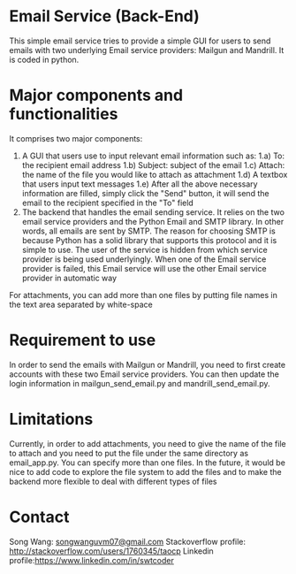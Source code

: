 
Email Service (Back-End)
=============
This simple email service tries to provide a simple GUI for users to send emails with two underlying 
Email service providers: Mailgun and Mandrill. It is coded in python. 


Major components and functionalities
====================================
It comprises two major components:
1. A GUI that users use to input relevant email information such as:
    1.a) To: the recipient email address
    1.b) Subject: subject of the email
    1.c) Attach: the name of the file you would like to attach as attachment
    1.d) A textbox that users input text messages
    1.e) After all the above necessary information are filled, simply click the "Send" button, it will send the email to
         the recipient specified in the "To" field
2. The backend that handles the email sending service. It relies on the two email service providers and the Python Email and SMTP library.
In other words, all emails are sent by SMTP. The reason for choosing SMTP is because Python has a solid library that supports this protocol
and it is simple to use. The user of the service is hidden from which service provider is being used underlyingly. When one of the Email 
service provider is failed, this Email service will use the other Email service provider in automatic way

For attachments, you can add more than one files by putting file names in the text area separated by white-space


Requirement to use
==================
In order to send the emails with Mailgun or Mandrill, you need to first create accounts with these two Email service providers.
You can then update the login information in mailgun_send_email.py and mandrill_send_email.py.


Limitations
===========
Currently, in order to add attachments, you need to give the name of the file to attach and you need to put the file 
under the same directory as email_app.py. You can specify more than one files.
In the future, it would be nice to add code to explore the file system to add the files
and to make the backend more flexible to deal with different types of files


Contact
========
Song Wang: songwanguvm07@gmail.com
Stackoverflow profile: http://stackoverflow.com/users/1760345/taocp
Linkedin profile:https://www.linkedin.com/in/swtcoder
